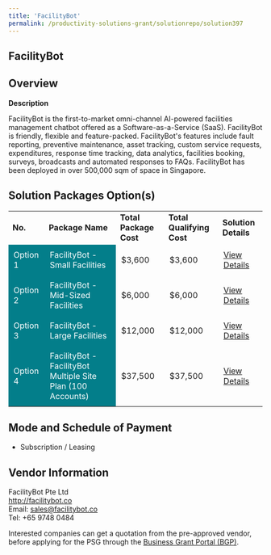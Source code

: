 ```yaml
---
title: 'FacilityBot'
permalink: /productivity-solutions-grant/solutionrepo/solution397
---
```


## FacilityBot

## Overview

**Description**

FacilityBot is the first-to-market omni-channel AI-powered facilities management chatbot offered as a Software-as-a-Service (SaaS). FacilityBot is friendly, flexible and feature-packed. FacilityBot's features include fault reporting, preventive maintenance, asset tracking, custom service requests, expenditures, response time tracking, data analytics, facilities booking, surveys, broadcasts and automated responses to FAQs. FacilityBot has been deployed in over 500,000 sqm of space in Singapore.


## Solution Packages Option(s)

<table>
<tr>
<td><b>No.</b></td>
<td><b>Package Name</b></td>
<td><b>Total Package Cost</b></td>
<td><b>Total Qualifying Cost</b></td>
<td><b>Solution Details</b></td>
</tr>
<tr>
<td style='padding: 10px; background-color: #037E8A; color: #FFFFFF;'>Option 1</td>
<td style='padding: 10px; background-color: #037E8A; color: #FFFFFF;'>FacilityBot - Small Facilities</td>
<td style='padding: 10px;'>$3,600</td>
<td style='padding: 10px;'>$3,600</td>
<td style='padding: 10px;'><a href='https://www.gobusiness.gov.sg/images/psg/FacilityBot_20200189_Annex_3_20200625151434_Part_1.pdf' target='_blank'>View Details</a></td>
</tr>
<tr>
<td style='padding: 10px; background-color: #037E8A; color: #FFFFFF;'>Option 2</td>
<td style='padding: 10px; background-color: #037E8A; color: #FFFFFF;'>FacilityBot - Mid-Sized Facilities</td>
<td style='padding: 10px;'>$6,000</td>
<td style='padding: 10px;'>$6,000</td>
<td style='padding: 10px;'><a href='https://www.gobusiness.gov.sg/images/psg/FacilityBot_20200189_Annex_3_20200625151434_Part_2.pdf' target='_blank'>View Details</a></td>
</tr>
<tr>
<td style='padding: 10px; background-color: #037E8A; color: #FFFFFF;'>Option 3</td>
<td style='padding: 10px; background-color: #037E8A; color: #FFFFFF;'>FacilityBot - Large Facilities</td>
<td style='padding: 10px;'>$12,000</td>
<td style='padding: 10px;'>$12,000</td>
<td style='padding: 10px;'><a href='https://www.gobusiness.gov.sg/images/psg/FacilityBot_20200189_Annex_3_20200625151434_Part_3.pdf' target='_blank'>View Details</a></td>
</tr>
<tr>
<td style='padding: 10px; background-color: #037E8A; color: #FFFFFF;'>Option 4</td>
<td style='padding: 10px; background-color: #037E8A; color: #FFFFFF;'>FacilityBot - FacilityBot Multiple Site Plan (100 Accounts)</td>
<td style='padding: 10px;'>$37,500</td>
<td style='padding: 10px;'>$37,500</td>
<td style='padding: 10px;'><a href='https://www.gobusiness.gov.sg/images/psg/DesensitisedFacilityBotAnnex3CRwef10June2021_Part_4.pdf' target='_blank'>View Details</a></td>
</tr>
</table>

## Mode and Schedule of Payment

 - Subscription / Leasing

## Vendor Information

 FacilityBot Pte Ltd<br>http://facilitybot.co<br>Email: sales@facilitybot.co<br>Tel: +65 9748 0484

Interested companies can get a quotation from the pre-approved vendor, before applying for the PSG through the <a href='https://www.businessgrants.gov.sg/' target='_blank' rel='noopener'>Business Grant Portal (BGP)</a>.

<script src="/jquery/resize-tables.js"></script>
